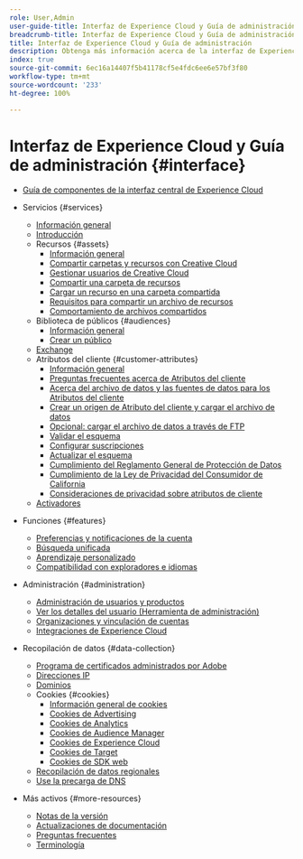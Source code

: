 ```yaml
---
role: User,Admin
user-guide-title: Interfaz de Experience Cloud y Guía de administración
breadcrumb-title: Interfaz de Experience Cloud y Guía de administración
title: Interfaz de Experience Cloud y Guía de administración
description: Obtenga más información acerca de la interfaz de Experience Cloud, las cookies y las preferencias de cuenta. Administre productos y configure el servicio People, incluidos los Atributos del cliente y la Biblioteca de públicos. Comparta Experience Cloud Assets.
index: true
source-git-commit: 6ec16a14407f5b41178cf5e4fdc6ee6e57bf3f80
workflow-type: tm+mt
source-wordcount: '233'
ht-degree: 100%

---
```



# Interfaz de Experience Cloud y Guía de administración {#interface}

+ [Guía de componentes de la interfaz central de Experience Cloud](experience-cloud.md)

+ Servicios {#services}
   + [Información general](services/overview.md)
   + [Introducción](services/getting-started.md)
   + Recursos {#assets}
      + [Información general](services/assets/experience-cloud-assets.md)
      + [Compartir carpetas y recursos con Creative Cloud](services/assets/creative-cloud.md)
      + [Gestionar usuarios de Creative Cloud](services/assets/manage-cc-users.md)
      + [Compartir una carpeta de recursos](services/assets/share.md)
      + [Cargar un recurso en una carpeta compartida](services/assets/upload.md)
      + [Requisitos para compartir un archivo de recursos](services/assets/file-reqs.md)
      + [Comportamiento de archivos compartidos](services/assets/behavior.md)
   + Biblioteca de públicos {#audiences}
      + [Información general](services/audiences/overview.md)
      + [Crear un público](services/audiences/create.md)
   + [Exchange](services/exchange.md)
   + Atributos del cliente {#customer-attributes}
      + [Información general](services/customer-attributes/attributes.md)
      + [Preguntas frecuentes acerca de Atributos del cliente](services/customer-attributes/faq-crs.md)
      + [Acerca del archivo de datos y las fuentes de datos para los Atributos del cliente](services/customer-attributes/crs-data-file.md)
      + [Crear un origen de Atributo del cliente y cargar el archivo de datos](services/customer-attributes/t-crs-usecase.md)
      + [Opcional: cargar el archivo de datos a través de FTP](services/customer-attributes/t-upload-attributes-ftp.md)
      + [Validar el esquema](services/customer-attributes/validate-schema.md)
      + [Configurar suscripciones](services/customer-attributes/subscription.md)
      + [Actualizar el esquema](services/customer-attributes/t-update-schema.md)
      + [Cumplimiento del Reglamento General de Protección de Datos](services/customer-attributes/gdpr.md)
      + [Cumplimiento de la Ley de Privacidad del Consumidor de California](services/customer-attributes/ccpa.md)
      + [Consideraciones de privacidad sobre atributos de cliente](services/customer-attributes/privacy-mac.md)
   + [Activadores](services/triggers.md)

+ Funciones {#features}
   + [Preferencias y notificaciones de la cuenta](features/account-preferences.md)
   + [Búsqueda unificada](features/search.md)
   + [Aprendizaje personalizado](features/personalized-learning.md)
   + [Compatibilidad con exploradores e idiomas](browser-language.md)

+ Administración {#administration}
   + [Administración de usuarios y productos](administration/admin-console.md)
   + [Ver los detalles del usuario (Herramienta de administración)](administration/admin-tool-experience-cloud.md)
   + [Organizaciones y vinculación de cuentas](administration/organizations.md)
   + [Integraciones de Experience Cloud](administration/integrations.md)

+ Recopilación de datos {#data-collection}
   + [Programa de certificados administrados por Adobe](data-collection/adobe-managed-cert.md)
   + [Direcciones IP](data-collection/ip-addresses.md)
   + [Dominios](data-collection/domains.md)
   + Cookies {#cookies}
      + [Información general de cookies](data-collection/cookies/overview.md)
      + [Cookies de Advertising](data-collection/cookies/advertising.md)
      + [Cookies de Analytics](data-collection/cookies/analytics.md)
      + [Cookies de Audience Manager](data-collection/cookies/audience-manager.md)
      + [Cookies de Experience Cloud ](data-collection/cookies/experience-cloud.md)
      + [Cookies de Target](data-collection/cookies/target.md)
      + [Cookies de SDK web](data-collection/cookies/web-sdk.md)
   + [Recopilación de datos regionales](data-collection/rdc.md)
   + [Use la precarga de DNS](data-collection/dns-prefetch.md)

+ Más activos {#more-resources}
   + [Notas de la versión](more-resources/release-notes.md)
   + [Actualizaciones de documentación](more-resources/doc-updates.md)
   + [Preguntas frecuentes](more-resources/faq.md)
   + [Terminología](more-resources/terms.md)

